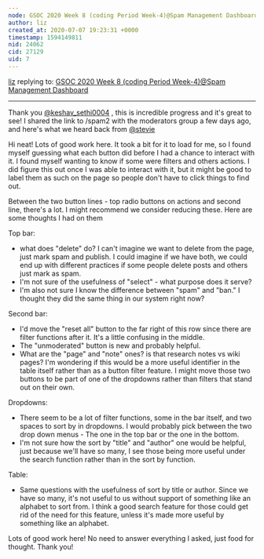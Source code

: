 ```yaml
---
node: GSOC 2020 Week 8 (coding Period Week-4)@Spam Management Dashboard
author: liz
created_at: 2020-07-07 19:23:31 +0000
timestamp: 1594149811
nid: 24062
cid: 27129
uid: 7
---
```




[liz](../profile/liz) replying to: [GSOC 2020 Week 8 (coding Period Week-4)@Spam Management Dashboard](../notes/keshav_sethi0004/06-29-2020/gsoc-2020-week-8-coding-period-week-4-spam-management-dashboard)

----
Thank you [@keshav_sethi0004](/profile/keshav_sethi0004) , this is incredible progress and it's great to see! I shared the link to /spam2 with the moderators group a few days ago, and here's what we heard back from [@stevie](/profile/stevie) 

Hi neat!
Lots of good work here. It took a bit for it to load for me, so I found myself guessing what each button did before I had a chance to interact with it. I found myself wanting to know if some were filters and others actions. I did figure this out once I was able to interact with it, but it might be good to label them as such on the page so people don't have to click things to find out. 

Between the two button lines - top radio buttons on actions and second line, there's a lot. I might recommend we consider reducing these. Here are some thoughts I had on them

Top bar: 
- what does "delete" do? I can't imagine we want to delete from the page, just mark spam and publish. I could imagine if we have both, we could end up with different practices if some people delete posts and others just mark as spam.
- I'm not sure of the usefulness of "select" - what purpose does it serve? 
- I'm also not sure I know the difference between "spam" and "ban." I thought they did the same thing in our system right now? 

Second bar: 
- I'd move the "reset all" button to the far right of this row since there are filter functions after it. It's a little confusing in the middle.
- The "unmoderated" button is new and probably helpful. 
- What are the "page" and "note" ones? is that research notes vs wiki pages? I'm wondering if this would be a more useful identifier in the table itself rather than as a button filter feature. I might move those two buttons to be part of one of the dropdowns rather than filters that stand out on their own.

Dropdowns: 
- There seem to be a lot of filter functions, some in the bar itself, and two spaces to sort by in dropdowns. I would probably pick between the two drop down menus - The one in the top bar or the one in the bottom. 
- I'm not sure how the sort by "title" and "author" one would be helpful, just because we'll have so many, I see those being more useful under the search function rather than in the sort by function. 

Table:
- Same questions with the usefulness of sort by title or author. Since we have so many, it's not useful to us without support of something like an alphabet to sort from. I think a good search feature for those could get rid of the need for this feature, unless it's made more useful by something like an alphabet. 

Lots of good work here! No need to answer everything I asked, just food for thought. Thank you!
